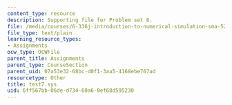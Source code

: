 ```yaml
---
content_type: resource
description: Supporting file for Problem set 6.
file: /media/courses/6-336j-introduction-to-numerical-simulation-sma-5211-fall-2003/6ff567bb06ded73460a60ef68d595230_test7.sys
file_type: text/plain
learning_resource_types:
- Assignments
ocw_type: OCWFile
parent_title: Assignments
parent_type: CourseSection
parent_uid: 07a53e32-68bc-d0f1-3aa5-4168ebe767ad
resourcetype: Other
title: test7.sys
uid: 6ff567bb-06de-d734-60a6-0ef68d595230
---
```


